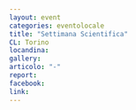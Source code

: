 ```yaml
---
layout: event
categories: eventolocale
title: "Settimana Scientifica"
CL: Torino
locandina: 
gallery:
articolo: "-"
report:
facebook: 
link: 
---
```

